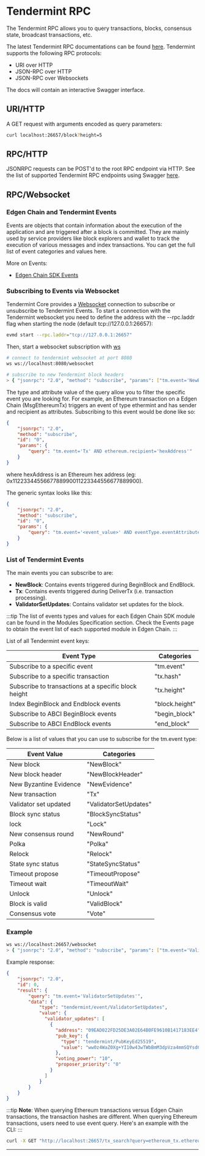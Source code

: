 # Tendermint RPC

The Tendermint RPC allows you to query transactions, blocks, consensus state, broadcast transactions, etc.

The latest Tendermint RPC documentations can be found [here](https://docs.tendermint.com/v0.34/rpc/). Tendermint supports the following RPC protocols:

- URI over HTTP
- JSON-RPC over HTTP
- JSON-RPC over Websockets

The docs will contain an interactive Swagger interface.

## URI/HTTP

A GET request with arguments encoded as query parameters:

```bash
curl localhost:26657/block?height=5
```

## RPC/HTTP

JSONRPC requests can be POST'd to the root RPC endpoint via HTTP. See the list of supported Tendermint RPC endpoints using Swagger [here](/docs/evm/api/).

## RPC/Websocket

### Edgen Chain and Tendermint Events

Events are objects that contain information about the execution of the application and are triggered after a block is committed. They are mainly used by service providers like block explorers and wallet to track the execution of various messages and index transactions. You can get the full list of event categories and values here.

More on Events:

- [Edgen Chain SDK Events](https://docs.cosmos.network/main/learn/advanced/events)

### Subscribing to Events via Websocket

Tendermint Core provides a [Websocket](https://docs.tendermint.com/v0.34/tendermint-core/subscription.html) connection to subscribe or unsubscribe to Tendermint Events. To start a connection with the Tendermint websocket you need to define the address with the --rpc.laddr flag when starting the node (default tcp://127.0.0.1:26657):

```bash
evmd start --rpc.laddr="tcp://127.0.0.1:26657"
```

Then, start a websocket subscription with [ws](https://github.com/hashrocket/ws)

```bash
# connect to tendermint websocket at port 8080
ws ws://localhost:8080/websocket

# subscribe to new Tendermint block headers
> { "jsonrpc": "2.0", "method": "subscribe", "params": ["tm.event='NewBlockHeader'"], "id": 1 }
```

The type and attribute value of the query allow you to filter the specific event you are looking for. For example, an Ethereum transaction on a Edgen Chain (MsgEthereumTx) triggers an event of type ethermint and has sender and recipient as attributes. Subscribing to this event would be done like so:

```json
{
    "jsonrpc": "2.0",
    "method": "subscribe",
    "id": "0",
    "params": {
        "query": "tm.event='Tx' AND ethereum.recipient='hexAddress'"
    }
}
```

where hexAddress is an Ethereum hex address (eg: 0x1122334455667788990011223344556677889900).

The generic syntax looks like this:

```json
{
    "jsonrpc": "2.0",
    "method": "subscribe",
    "id": "0",
    "params": {
        "query": "tm.event='<event_value>' AND eventType.eventAttribute='<attribute_value>'"
    }
}
```

### List of Tendermint Events

The main events you can subscribe to are:

- **NewBlock**: Contains events triggered during BeginBlock and EndBlock.
- **Tx**: Contains events triggered during DeliverTx (i.e. transaction processing).
- **ValidatorSetUpdates**: Contains validator set updates for the block.

:::tip
The list of events types and values for each Edgen Chain SDK module can be found in the Modules Specification section. Check the Events page to obtain the event list of each supported module in Edgen Chain.
:::

List of all Tendermint event keys:

| Event Type | Categories |
|------------|------------|
| Subscribe to a specific event | "tm.event" | block |
| Subscribe to a specific transaction | "tx.hash" | block |
| Subscribe to transactions at a specific block height | "tx.height" | block |
| Index BeginBlock and Endblock events | "block.height" | block |
| Subscribe to ABCI BeginBlock events | "begin_block" | block |
| Subscribe to ABCI EndBlock events | "end_block" | consensus |

Below is a list of values that you can use to subscribe for the tm.event type:

| Event Value | Categories |
|-------------|------------|
| New block | "NewBlock" | block |
| New block header | "NewBlockHeader" | block |
| New Byzantine Evidence | "NewEvidence" | block |
| New transaction | "Tx" | block |
| Validator set updated | "ValidatorSetUpdates" | block |
| Block sync status | "BlockSyncStatus" | consensus |
| lock | "Lock" | consensus |
| New consensus round | "NewRound" | consensus |
| Polka | "Polka" | consensus |
| Relock | "Relock" | consensus |
| State sync status | "StateSyncStatus" | consensus |
| Timeout propose | "TimeoutPropose" | consensus |
| Timeout wait | "TimeoutWait" | consensus |
| Unlock | "Unlock" | consensus |
| Block is valid | "ValidBlock" | consensus |
| Consensus vote | "Vote" | consensus |

### Example

```bash
ws ws://localhost:26657/websocket
> { "jsonrpc": "2.0", "method": "subscribe", "params": ["tm.event='ValidatorSetUpdates'"], "id": 1 }
```

Example response:

```json
{
    "jsonrpc": "2.0",
    "id": 0,
    "result": {
        "query": "tm.event='ValidatorSetUpdates'",
        "data": {
            "type": "tendermint/event/ValidatorSetUpdates",
            "value": {
              "validator_updates": [
                {
                  "address": "09EAD022FD25DE3A02E64B0FE9610B1417183EE4",
                  "pub_key": {
                    "type": "tendermint/PubKeyEd25519",
                    "value": "ww0z4WaZ0Xg+YI10w43wTWbBmM3dpVza4mmSQYsd0ck="
                  },
                  "voting_power": "10",
                  "proposer_priority": "0"
                }
              ]
            }
        }
    }
}
```

:::tip
**Note**: When querying Ethereum transactions versus Edgen Chain transactions, the transaction hashes are different. When querying Ethereum transactions, users need to use event query. Here's an example with the CLI:
:::

```bash
curl -X GET "http://localhost:26657/tx_search?query=ethereum_tx.ethereumTxHash%3D0x8d43464891fac6c113e809e14dff1a3e608eae124d629799e42ca0e36562d9d7&prove=false&page=1&per_page=30&order_by=asc" -H "accept: application/json"
```

---

